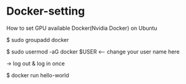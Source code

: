 # Docker-setting
How to set GPU available Docker(Nvidia Docker) on Ubuntu


$ sudo groupadd docker

$ sudo usermod -aG docker $USER <-- change your user name here

-> log out & log in once

$ docker run hello-world
